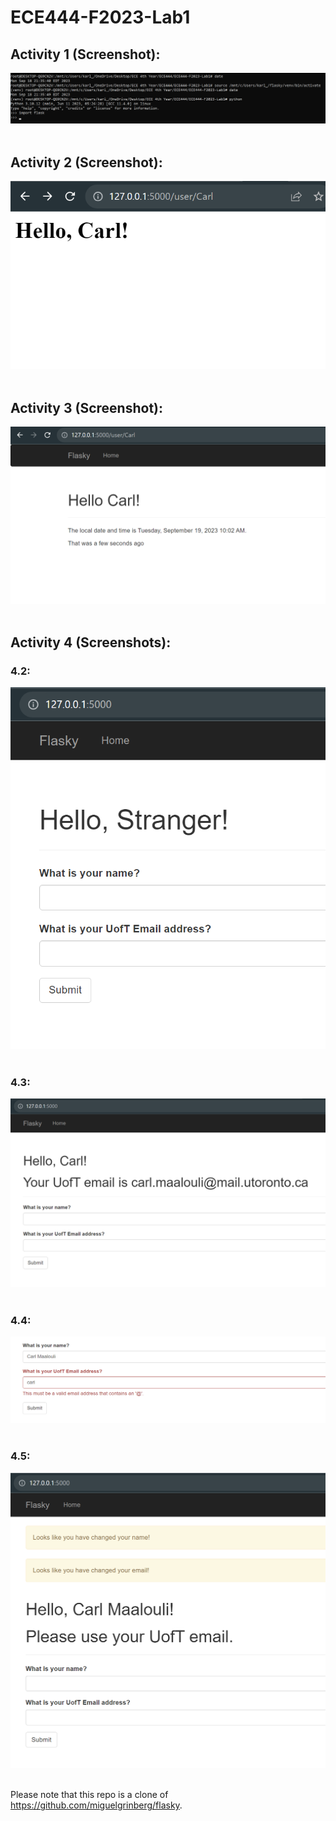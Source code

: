 # ECE444-F2023-Lab1  

## Activity 1 (Screenshot):  
![image](Screenshots/Screenshot-Activity1.png)  
<br />  
## Activity 2 (Screenshot):  
![image](Screenshots/Screenshot-Activity2.png)    
<br />  
## Activity 3 (Screenshot):  
![image](Screenshots/Screenshot-Activity3.png)    
<br />    
## Activity 4 (Screenshots):  
### 4.2:  
![image](Screenshots/Screenshot-Activity4-2.png)    
<br />  
### 4.3:  
![image](Screenshots/Screenshot-Activity4-3.png)    
<br />  
### 4.4:  
![image](Screenshots/Screenshot-Activity4-4.png)    
<br />  
### 4.5:  
![image](Screenshots/Screenshot-Activity4-5.png)    
<br />  

Please note that this repo is a clone of https://github.com/miguelgrinberg/flasky.


